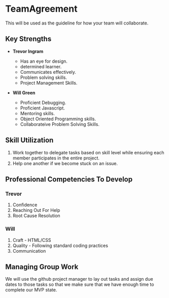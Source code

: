 # TeamAgreement
This will be used as the guideline for how your team will collaborate.

## Key Strengths

* **Trevor Ingram**
  * Has an eye for design.
  * determined learner.
  * Communicates effectively.
  * Problem solving skills.
  * Project Management Skills.

* **Will Green**
  * Proficient Debugging.
  * Proficient Javascript.
  * Mentoring skills.
  * Object Oriented Programming skills.
  * Collaborateive Problem Solving Skills.

## Skill Utilization

  1. Work together to delegate tasks based on skill level while ensuring each member participates in the entire project.
  2. Help one another if we become stuck on an issue.

## Professional Competencies To Develop

### Trevor

1. Confidence
2. Reaching Out For Help
3. Root Cause Resolution

### Will

1. Craft - HTML/CSS
2. Quality - Following standard coding practices
3. Communication

## Managing Group Work

We will use the github project manager to lay out tasks and assign due dates to those tasks so that we make sure that we have enough time to complete our MVP state.